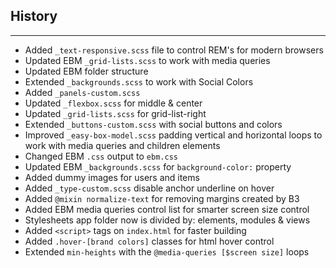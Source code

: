 ## History
___

- Added `_text-responsive.scss` file to control REM's for modern browsers
- Updated EBM `_grid-lists.scss` to work with media queries
- Updated EBM folder structure
- Extended `_backgrounds.scss` to work with Social Colors 
- Added `_panels-custom.scss`
- Updated `_flexbox.scss` for middle & center
- Updated `_grid-lists.scss` for grid-list-right
- Extended `_buttons-custom.scss` with social buttons and colors
- Improved `_easy-box-model.scss` padding vertical and horizontal loops to work with media queries and children elements
- Changed EBM `.css` output to `ebm.css`
- Updated EBM `_backgrounds.scss` for `background-color:` property
- Added dummy images for users and items
- Added `_type-custom.scss` disable anchor underline on hover
- Added `@mixin normalize-text` for removing margins created by B3
- Added EBM media queries control list for smarter screen size control
- Stylesheets app folder now is divided by: elements, modules & views
- Added `<script>` tags on `index.html` for faster building
- Added `.hover-[brand colors]` classes for html hover control
- Extended `min-heights` with the `@media-queries [$screen size]` loops